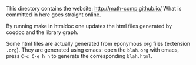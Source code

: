 This directory contains the website:
  http://math-comp.github.io/
What is committed in here goes straight online.

By running make in htmldoc one updates the html files 
generated by coqdoc and the library graph.

Some html files are actually generated from eponymous org files
(extension `.org`). They are generated using emacs: open the
`blah.org` with emacs, press `C-c C-e h h` to generate the
corresponding `blah.html`.
